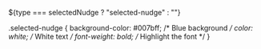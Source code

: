 ${type === selectedNudge ? "selected-nudge" : ""}

.selected-nudge {
  background-color: #007bff; /* Blue background */
  color: white;             /* White text */
  font-weight: bold;        /* Highlight the font */
}
